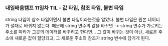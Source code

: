 ### 내일배움캠프 11일차 TIL - 값 타입, 참조 타입, 불변 타입

string 타입이 참조 타입이면서 불변 타입이라는것을 알았다. 불변 타입은 원본 데이터가 절대로 바뀌지 않는다. 때문에 string 변수의 값을 바꾸면 -> string 변수가 가르키는 주소를 따라가 그곳의 데이터를 바꾸려고 한다면... 그 값이 바뀌는 것이 아닌, 새로운 주소에 새로운 값이 할당되고, 그 새로운 주소의 참조가 string 변수에 담기게 된다.

